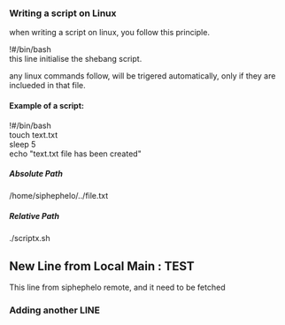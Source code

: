 ### Writing a script on Linux
when writing a script on linux, you follow this principle.

!#/bin/bash \
this line initialise the shebang script.

any linux commands follow, will be trigered automatically, only if they are inclueded in that file.

#### Example of a script:
!#/bin/bash \
touch text.txt \
sleep 5 \
echo "text.txt file has been created"

##### Absolute Path
/home/siphephelo/../file.txt 

##### Relative Path
./scriptx.sh

## New Line from Local Main : TEST

This line from siphephelo remote, and it need to be fetched

### Adding another LINE
